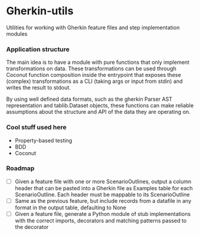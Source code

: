 # Gherkin-utils
Utilities for working with Gherkin feature files and step implementation modules

### Application structure

The main idea is to have a module with pure functions that only implement
transformations on data. These transformations can be used through Coconut
function composition inside the entrypoint that exposes these (complex) transformations 
as a CLI (taking args or input from stdin) and writes the result to stdout.

By using well defined data formats, such as the gherkin Parser AST representation
and tablib.Dataset objects, these functions can make reliable assumptions about
the structure and API of the data they are operating on.

### Cool stuff used here

* Property-based testing
* BDD
* Coconut

### Roadmap

- [ ] Given a feature file with one or more ScenarioOutlines, output a column header
      that can be pasted into a Gherkin file as Examples table for each ScenarioOutline.
      Each header must be mappable to its ScenarioOutline
- [ ] Same as the previous feature, but include records from a datafile in any
      format in the output table, defaulting to None
- [ ] Given a feature file, generate a Python module of stub implementations with the
      correct imports, decorators and matching patterns passed to the decorator
